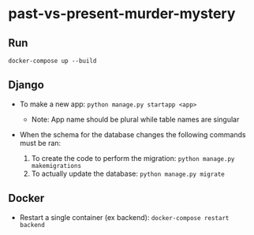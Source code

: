 # past-vs-present-murder-mystery

## Run

`docker-compose up --build`

## Django

* To make a new app: `python manage.py startapp <app>`
    * Note: App name should be plural while table names are singular

* When the schema for the database changes the following commands must be ran:
    1) To create the code to perform the migration: `python manage.py makemigrations`
    2) To actually update the database: `python manage.py migrate`

## Docker

* Restart a single container (ex backend): `docker-compose restart backend`
